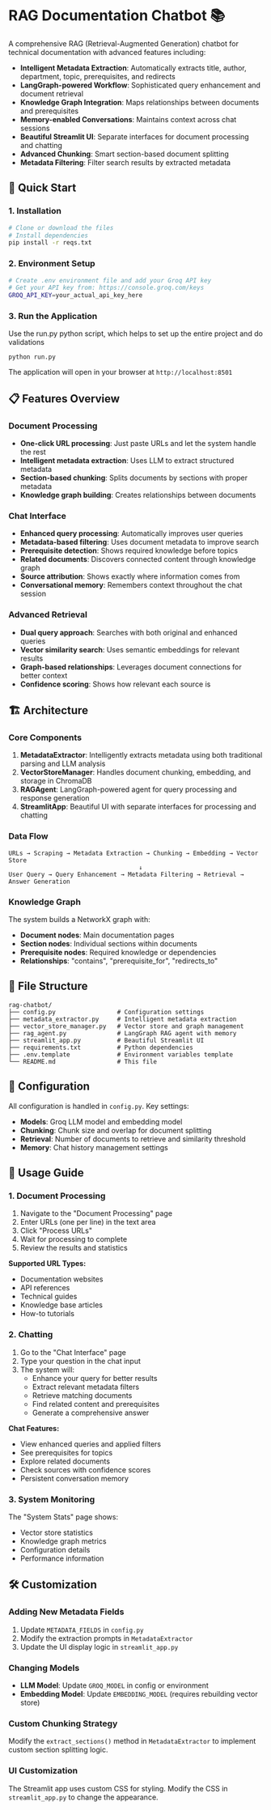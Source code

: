 # RAG Documentation Chatbot 📚

A comprehensive RAG (Retrieval-Augmented Generation) chatbot for technical documentation with advanced features including:

- **Intelligent Metadata Extraction**: Automatically extracts title, author, department, topic, prerequisites, and redirects
- **LangGraph-powered Workflow**: Sophisticated query enhancement and document retrieval
- **Knowledge Graph Integration**: Maps relationships between documents and prerequisites
- **Memory-enabled Conversations**: Maintains context across chat sessions
- **Beautiful Streamlit UI**: Separate interfaces for document processing and chatting
- **Advanced Chunking**: Smart section-based document splitting
- **Metadata Filtering**: Filter search results by extracted metadata

## 🚀 Quick Start

### 1. Installation

```bash
# Clone or download the files
# Install dependencies
pip install -r reqs.txt
```

### 2. Environment Setup

```bash
# Create .env environment file and add your Groq API key
# Get your API key from: https://console.groq.com/keys
GROQ_API_KEY=your_actual_api_key_here
```

### 3. Run the Application

Use the run.py python script, which helps to set up the entire project and do validations

```
python run.py
```

The application will open in your browser at `http://localhost:8501`

## 📋 Features Overview

### Document Processing

- **One-click URL processing**: Just paste URLs and let the system handle the rest
- **Intelligent metadata extraction**: Uses LLM to extract structured metadata
- **Section-based chunking**: Splits documents by sections with proper metadata
- **Knowledge graph building**: Creates relationships between documents

### Chat Interface

- **Enhanced query processing**: Automatically improves user queries
- **Metadata-based filtering**: Uses document metadata to improve search
- **Prerequisite detection**: Shows required knowledge before topics
- **Related documents**: Discovers connected content through knowledge graph
- **Source attribution**: Shows exactly where information comes from
- **Conversational memory**: Remembers context throughout the chat session

### Advanced Retrieval

- **Dual query approach**: Searches with both original and enhanced queries
- **Vector similarity search**: Uses semantic embeddings for relevant results
- **Graph-based relationships**: Leverages document connections for better context
- **Confidence scoring**: Shows how relevant each source is

## 🏗️ Architecture

### Core Components

1. **MetadataExtractor**: Intelligently extracts metadata using both traditional parsing and LLM analysis
2. **VectorStoreManager**: Handles document chunking, embedding, and storage in ChromaDB
3. **RAGAgent**: LangGraph-powered agent for query processing and response generation
4. **StreamlitApp**: Beautiful UI with separate interfaces for processing and chatting

### Data Flow

```
URLs → Scraping → Metadata Extraction → Chunking → Embedding → Vector Store
                                    ↓
User Query → Query Enhancement → Metadata Filtering → Retrieval → Answer Generation
```

### Knowledge Graph

The system builds a NetworkX graph with:

- **Document nodes**: Main documentation pages
- **Section nodes**: Individual sections within documents
- **Prerequisite nodes**: Required knowledge or dependencies
- **Relationships**: "contains", "prerequisite_for", "redirects_to"

## 📁 File Structure

```
rag-chatbot/
├── config.py                 # Configuration settings
├── metadata_extractor.py     # Intelligent metadata extraction
├── vector_store_manager.py   # Vector store and graph management
├── rag_agent.py              # LangGraph RAG agent with memory
├── streamlit_app.py          # Beautiful Streamlit UI
├── requirements.txt          # Python dependencies
├── .env.template             # Environment variables template
└── README.md                 # This file
```

## 🔧 Configuration

All configuration is handled in `config.py`. Key settings:

- **Models**: Groq LLM model and embedding model
- **Chunking**: Chunk size and overlap for document splitting
- **Retrieval**: Number of documents to retrieve and similarity threshold
- **Memory**: Chat history management settings

## 📖 Usage Guide

### 1. Document Processing

1. Navigate to the "Document Processing" page
2. Enter URLs (one per line) in the text area
3. Click "Process URLs"
4. Wait for processing to complete
5. Review the results and statistics

**Supported URL Types:**

- Documentation websites
- API references
- Technical guides
- Knowledge base articles
- How-to tutorials

### 2. Chatting

1. Go to the "Chat Interface" page
2. Type your question in the chat input
3. The system will:
   - Enhance your query for better results
   - Extract relevant metadata filters
   - Retrieve matching documents
   - Find related content and prerequisites
   - Generate a comprehensive answer

**Chat Features:**

- View enhanced queries and applied filters
- See prerequisites for topics
- Explore related documents
- Check sources with confidence scores
- Persistent conversation memory

### 3. System Monitoring

The "System Stats" page shows:

- Vector store statistics
- Knowledge graph metrics
- Configuration details
- Performance information

## 🛠️ Customization

### Adding New Metadata Fields

1. Update `METADATA_FIELDS` in `config.py`
2. Modify the extraction prompts in `MetadataExtractor`
3. Update the UI display logic in `streamlit_app.py`

### Changing Models

- **LLM Model**: Update `GROQ_MODEL` in config or environment
- **Embedding Model**: Update `EMBEDDING_MODEL` (requires rebuilding vector store)

### Custom Chunking Strategy

Modify the `extract_sections()` method in `MetadataExtractor` to implement custom section splitting logic.

### UI Customization

The Streamlit app uses custom CSS for styling. Modify the CSS in `streamlit_app.py` to change the appearance.
